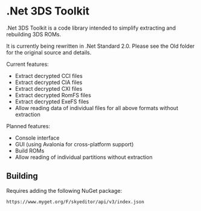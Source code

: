 # .Net 3DS Toolkit
.Net 3DS Toolkit is a code library intended to simplify extracting and rebuilding 3DS ROMs.

It is currently being rewritten in .Net Standard 2.0. Please see the Old folder for the original source and details.

Current features:
* Extract decrypted CCI files
* Extract decrypted CIA files
* Extract decrypted CXI files
* Extract decrypted RomFS files
* Extract decrypted ExeFS files
* Allow reading data of individual files for all above formats without extraction

Planned features:
* Console interface
* GUI (using Avalonia for cross-platform support)
* Build ROMs
* Allow reading of individual partitions without extraction

## Building

Requires adding the following NuGet package:
```
https://www.myget.org/F/skyeditor/api/v3/index.json
```
